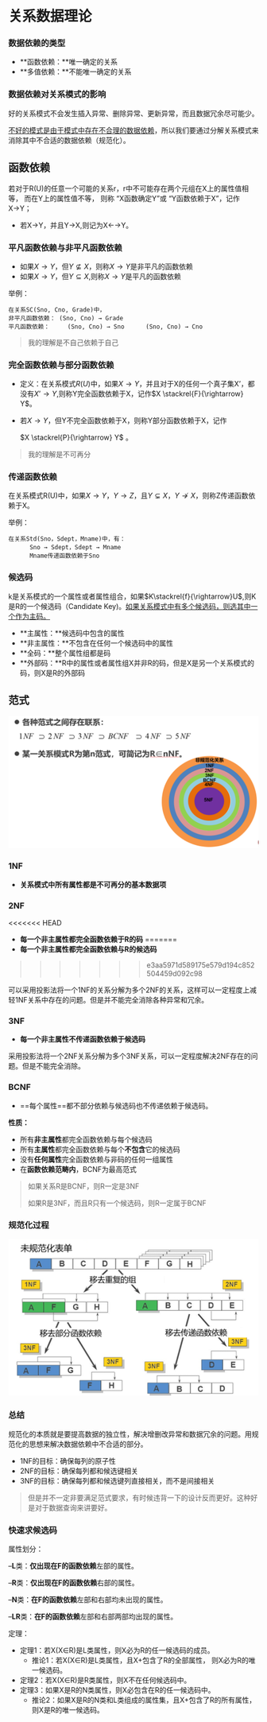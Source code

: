 # 关系数据理论

### 数据依赖的类型

- **函数依赖：**唯一确定的关系
- **多值依赖：**不能唯一确定的关系

### 数据依赖对关系模式的影响

好的关系模式不会发生插入异常、删除异常、更新异常，而且数据冗余尽可能少。

<u>不好的模式是由于模式中存在不合理的数据依赖</u>，所以我们要通过分解关系模式来消除其中不合适的数据依赖（规范化）。

## 函数依赖

若对于R(U)的任意一个可能的关系r，r中不可能存在两个元组在X上的属性值相等， 而在Y上的属性值不等， 则称 “X函数确定Y”或 “Y函数依赖于X”，记作X→Y；

- 若X→Y，并且Y→X,则记为X←→Y。

### 平凡函数依赖与非平凡函数依赖

- 如果$X→Y$，但$Y\nsubseteq X$，则称$X→Y$是非平凡的函数依赖
- 如果$X→Y$，但$Y\subseteq X$,则称$X→Y$是平凡的函数依赖

举例：

~~~
在关系SC(Sno, Cno, Grade)中，
非平凡函数依赖： (Sno, Cno) → Grade
平凡函数依赖：     (Sno, Cno) → Sno      (Sno, Cno) → Cno
~~~

> 我的理解是不自己依赖于自己

### 完全函数依赖与部分函数依赖

- 定义：在关系模式$R(U)$中，如果$X→Y$，并且对于X的任何一个真子集X’，都没有$X’ \rightarrow Y$,则称Y完全函数依赖于X，记作$X \stackrel{F}{\rightarrow} Y$。

- 若$X→Y$，但Y不完全函数依赖于X，则称Y部分函数依赖于X，记作

    $X \stackrel{P}{\rightarrow} Y$  。

> 我的理解是不可再分

### 传递函数依赖

在关系模式R(U)中，如果$X→Y$，$Y→Z$，且$Y\subsetneq X$，$Y\nrightarrow X$，则称Z传递函数依赖于X。

举例：

~~~
在关系Std(Sno，Sdept，Mname)中，有：
      Sno → Sdept，Sdept → Mname
      Mname传递函数依赖于Sno
~~~

### 候选码

k是关系模式的一个属性或者属性组合，如果$K\stackrel{f}{\rightarrow}U$,则K是R的一个候选码（Candidate Key)。<u>如果关系模式中有多个候选码，则选其中一个作为主码。</u>

- **主属性：**候选码中包含的属性
- **非主属性：**不包含在任何一个候选码中的属性
- **全码：**整个属性组都是码
- **外部码：**R中的属性或者属性组X并非R的码，但是X是另一个关系模式的码，则X是R的外部码

## 范式

<img src="./assets/image-20230614163022836.png" alt="image-20230614163022836" style="zoom:50%;" />

### 1NF

- **关系模式中所有属性都是不可再分的基本数据项**

### 2NF

<<<<<<< HEAD
- **每一个非主属性都完全函数依赖于R的码**
=======
- **每一个非主属性都完全函数依赖与R的候选码**
>>>>>>> e3aa5971d589175e579d194c852504459d092c98

可以采用投影法将一个1NF的关系分解为多个2NF的关系，这样可以一定程度上减轻1NF关系中存在的问题。但是并不能完全消除各种异常和冗余。

### 3NF   

- **每一个非主属性不传递函数依赖于候选码**

采用投影法将一个2NF关系分解为多个3NF关系，可以一定程度解决2NF存在的问题。但是不能完全消除。

### BCNF

- ==每个属性==都不部分依赖与候选码也不传递依赖于候选码。

**性质：**

- 所有**非主属性**都完全函数依赖与每个候选码
- 所有**主属性**都完全函数依赖与每个**不包含**它的候选码
- 没有**任何属性**完全函数依赖与非码的任何一组属性
- 在**函数依赖范畴内**，BCNF为最高范式

> 如果关系R是BCNF，则R一定是3NF
>
> 如果R是3NF，而且R只有一个候选码，则R一定属于BCNF

### 规范化过程

<img src="./assets/image-20230614171452725.png" alt="image-20230614171452725" style="zoom:50%;" />

### 总结

规范化的本质就是要提高数据的独立性，解决增删改异常和数据冗余的问题。用规范化的思想来解决数据依赖中不合适的部分。

- 1NF的目标：确保每列的原子性
- 2NF的目标：确保每列都和候选键相关
- 3NF的目标：确保每列都和候选键列直接相关，而不是间接相关

> 但是并不一定非要满足范式要求，有时候违背一下的设计反而更好。这种好是对于数据查询来讲要好。

### 快速求候选码

属性划分：

–**L**类：**仅出现在F的函数依赖**左部的属性。

–**R**类：**仅出现在F的函数依赖**右部的属性。

–**N**类：**在F的函数依赖**左部和右部均未出现的属性。

–**LR**类：**在F的函数依赖**左部和右部两部均出现的属性。

定理：

- 定理1：若X(X∈R)是L类属性，则X必为R的任一候选码的成员。
  - 推论1：若X(X∈R)是L类属性，且X+包含了R的全部属性， 则X必为R的唯一候选码。
- 定理2：若X(X∈R)是R类属性，则X不在任何候选码中。
- 定理3：如果X是R的N类属性，则X必包含在R的任一候选码中。
  - 推论2：如果X是R的N类和L类组成的属性集，且X+包含了R的所有属性，则X是R的唯一候选码。